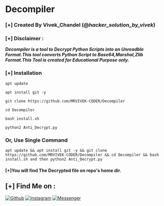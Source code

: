 # Decompiler
### [+] Created By Vivek_Chandel (@***hacker_solution_by_vivek***)
### [+] Disclaimer :
***Decompiler is a tool to Decrypt Python Scripts into an Unreadble Format.This tool converts Python Script to Base64,Marshal,Zlib Format.This Tool is created for Educational Purpose only.***



### [+] Installation
```apt update```

```apt install git -y```

```git clone https://github.com/MRVIVEK-CODER/Decompiler```

```cd Decompiler```

```bash install.sh```

```python2 Anti_Decrypt.py```

### Or, Use Single Command
```
apt update && apt install git -y && git clone https://github.com/MRVIVEK-CODER/Decompiler && cd Decompiler && bash install.sh and then python2 Anti_Decrypt.py
```

#### [+]You will find The Decrypted file on repo's home dir.

## [+] Find Me on :
[![Github](https://img.shields.io/badge/Github-MRVIVEK--CODER-green?style=for-the-badge&logo=github)](https://github.com/MRVIVEK-CODER)
[![Instagram](https://img.shields.io/badge/IG-%40VIVEK--CHANDEL-red?style=for-the-badge&logo=instagram)](https://www.instagram.com/hacker_solution_by_vivek)
[![Messenger](https://img.shields.io/badge/Chat-Messenger-blue?style=for-the-badge&logo=messenger)](https://m.me/Vivek.chandel.420)
